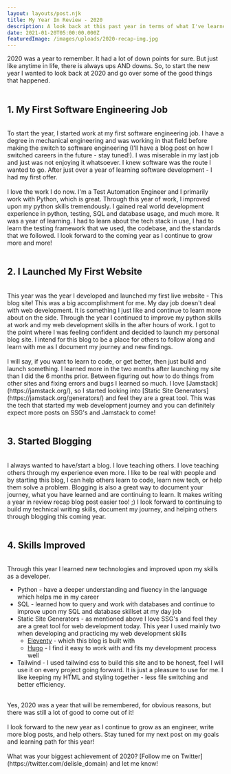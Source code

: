 ```yaml
---
layout: layouts/post.njk
title: My Year In Review - 2020
description: A look back at this past year in terms of what I've learned and accomplished
date: 2021-01-20T05:00:00.000Z
featuredImage: /images/uploads/2020-recap-img.jpg
---
```

2020 was a year to remember. It had a lot of down points for sure. But just like anytime in life, there is always ups AND downs. So, to start the new year I wanted to look back at 2020 and go over some of the good things that happened.<br>
<br>

## 1. My First Software Engineering Job
<br>
To start the year, I started work at my first software engineering job. I have a degree in mechanical engineering and was working in that field before making the switch to software engineering (I'll have a blog post on how I switched careers in the future - stay tuned!). I was miserable in my last job and just was not enjoying it whatsoever. I knew software was the route I wanted to go. After just over a year of learning software development - I had my first offer. <br>
<br>
I love the work I do now. I'm a Test Automation Engineer and I primarily work with Python, which is great. Through this year of work, I improved upon my python skills tremendously. I gained real world development experience in python, testing, SQL and database usage, and much more. It was a year of learning. I had to learn about the tech stack in use, I had to learn the testing framework that we used, the codebase, and the standards that we followed. I look forward to the coming year as I continue to grow more and more!<br>
<br>

## 2. I Launched My First Website
<br>
This year was the year I developed and launched my first live website - This blog site! This was a big accomplishment for me. My day job doesn't deal with web development. It is something I just like and continue to learn more about on the side. Through the year I continued to improve my python skills at work and my web development skills in the after hours of work. I got to the point where I was feeling confident and decided to launch my personal blog site. I intend for this blog to be a place for others to follow along and learn with me as I document my journey and new findings.<br>
<br>
I will say, if you want to learn to code, or get better, then just build and launch something. I learned more in the two months after launching my site than I did the 6 months prior. Between figuring out how to do things from other sites and fixing errors and bugs I learned so much. I love [Jamstack](https://jamstack.org/), so I started looking into [Static Site Generators](https://jamstack.org/generators/) and feel they are a great tool. This was the tech that started my web development journey and you can definitely expect more posts on SSG's and Jamstack to come!<br>
<br>

## 3. Started Blogging
<br>
I always wanted to have/start a blog. I love teaching others. I love teaching others through my experience even more. I like to be real with people and by starting this blog, I can help others learn to code, learn new tech, or help them solve a problem. Blogging is also a great way to document your journey, what you have learned and are continuing to learn. It makes writing a year in review recap blog post easier too! ;) I look forward to continuing to build my technical writing skills, document my journey, and helping others through blogging this coming year. <br>
<br>

## 4. Skills Improved
<br>
Through this year I learned new technologies and improved upon my skills as a developer.

- Python - have a deeper understanding and fluency in the language which helps me in my career
- SQL - learned how to query and work with databases and continue to improve upon my SQL and database skillset at my day job
- Static Site Generators - as mentioned above I love SSG's and feel they are a great tool for web development today. This year I used mainly two when developing and practicing my web development skills
  - [Eleventy](https://www.11ty.dev/) - which this blog is built with
  - [Hugo](https://gohugo.io/) - I find it easy to work with and fits my development process well
- Tailwind - I used tailwind css to build this site and to be honest, feel I will use it on every project going forward. It is just a pleasure to use for me. I like keeping my HTML and styling together - less file switching and better efficiency.<br>
<br>
Yes, 2020 was a year that will be remembered, for obvious reasons, but there was still a lot of good to come out of it!<br>
<br>
I look forward to the new year as I continue to grow as an engineer, write more blog posts, and help others.
Stay tuned for my next post on my goals and learning path for this year!<br>
<br>
What was your biggest achievement of 2020? [Follow me on Twitter](https://twitter.com/delisle_domain) and let me know!